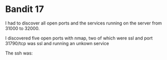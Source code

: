 # Bandit 17

I had to discover all open ports and the services running on the server from 31000 to 32000.

I discovered five open ports with nmap, two of which were ssl and port 31790/tcp was ssl and running an unkown service

The ssh was:


